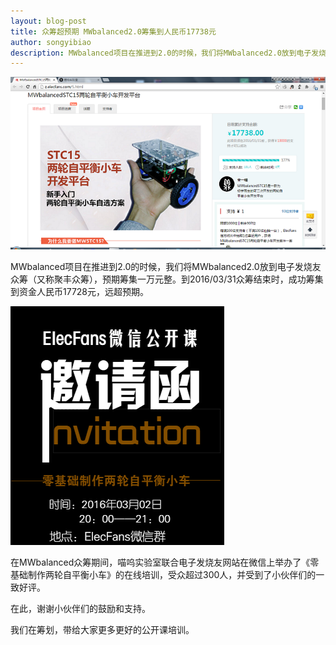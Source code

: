 ```yaml
---
layout: blog-post
title: 众筹超预期 MWbalanced2.0筹集到人民币17738元
author: songyibiao
description: MWbalanced项目在推进到2.0的时候，我们将MWbalanced2.0放到电子发烧友众筹（又称聚丰众筹），预期筹集一万元整。到2016/03/31众筹结束时，成功筹集到资金人民币17728元，远超预期。
---
```


![](/img/blog/crowd-funding.png)

MWbalanced项目在推进到2.0的时候，我们将MWbalanced2.0放到电子发烧友众筹（又称聚丰众筹），预期筹集一万元整。到2016/03/31众筹结束时，成功筹集到资金人民币17728元，远超预期。

![](/img/blog/open-class.jpg)

在MWbalanced众筹期间，喵呜实验室联合电子发烧友网站在微信上举办了《零基础制作两轮自平衡小车》的在线培训，受众超过300人，并受到了小伙伴们的一致好评。

在此，谢谢小伙伴们的鼓励和支持。

我们在筹划，带给大家更多更好的公开课培训。


